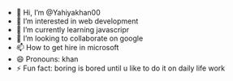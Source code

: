 - 👋 Hi, I’m @Yahiyakhan00
- 👀 I’m interested in web development
- 🌱 I’m currently learning javascripr
- 💞️ I’m looking to collaborate on google
- 📫 How to get hire in microsoft
- 😄 Pronouns: khan
- ⚡ Fun fact: boring is bored until u like to do it on daily life work

<!---
Yahiyakhan00/Yahiyakhan00 is a ✨ special ✨ repository because its `README.md` (this file) appears on your GitHub profile.
You can click the Preview link to take a look at your changes.
--->
